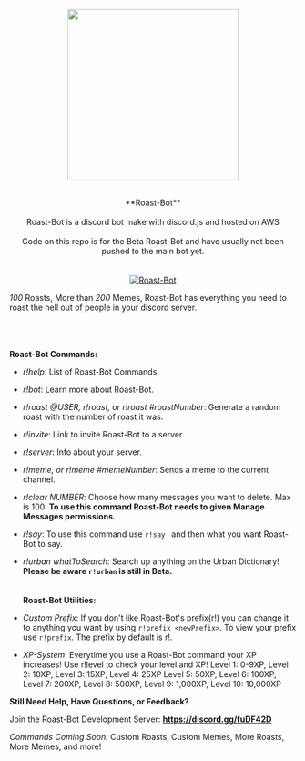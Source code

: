 <p align="center">
  <img width="300" height="300" src="https://user-images.githubusercontent.com/36930869/44614153-d8fe7a80-a7dc-11e8-98f3-c3e83a29b266.PNG"><br><br>
</p>
<p align = "center">
**Roast-Bot**<br><br>Roast-Bot is a discord bot make with discord.js and hosted on AWS<br><br>Code on this repo is for the Beta Roast-Bot and have usually not been pushed to the main bot yet.<br><br><br>
<a href="https://discordbots.org/bot/461361233644355595" >
  <img src="https://discordbots.org/api/widget/461361233644355595.svg" alt="Roast-Bot" />
</a>

*100* Roasts, More than *200* Memes, Roast-Bot has everything you need to roast the hell out of people in your discord server.
</p>



<br><br><br>
**Roast-Bot Commands:**

* *r!help*: List of Roast-Bot Commands.

* *r!bot*:  Learn more about Roast-Bot.

* *r!roast @USER, r!roast, or r!roast #roastNumber*: Generate a random roast with the number of roast it was.

* *r!invite*: Link to invite Roast-Bot to a server.

* *r!server*: Info about your server.

* *r!meme, or r!meme #memeNumber*: Sends a meme to the current channel.

* *r!clear NUMBER*: Choose how many messages you want to delete. Max is 100. **To use this command Roast-Bot needs to given Manage Messages permissions.**

* *r!say*: To use this command use `r!say ` and then what you want Roast-Bot to say.

* *r!urban whatToSearch*: Search up anything on the Urban Dictionary! **Please be aware `r!urban` is still in Beta.**
<br><br><br>
**Roast-Bot Utilities:**

* *Custom Prefix*: If you don't like Roast-Bot's prefix(r!) you can change it to anything you want by using `r!prefix <newPrefix>`. To view your prefix use `r!prefix`. The prefix by default is r!.

* *XP-System*: Everytime you use a Roast-Bot command your XP increases! Use r!level to check your level and XP! Level 1: 0-9XP, Level 2: 10XP, Level 3: 15XP, Level 4: 25XP Level 5: 50XP, Level 6: 100XP, Level 7: 200XP, Level 8: 500XP, Level 9: 1,000XP, Level 10: 10,000XP

**Still Need Help, Have Questions, or Feedback?**

Join the Roast-Bot Development Server:
**https://discord.gg/fuDF42D**

*Commands Coming Soon:*
Custom Roasts,
Custom Memes,
More Roasts,
More Memes,
and more!
